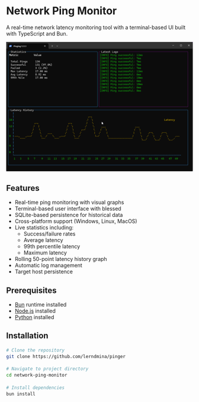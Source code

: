 # Network Ping Monitor

A real-time network latency monitoring tool with a terminal-based UI built with TypeScript and Bun.

![Screenshot](screenshot.png)

## Features

- Real-time ping monitoring with visual graphs
- Terminal-based user interface with blessed
- SQLite-based persistence for historical data
- Cross-platform support (Windows, Linux, MacOS)
- Live statistics including:
  - Success/failure rates
  - Average latency
  - 99th percentile latency
  - Maximum latency
- Rolling 50-point latency history graph
- Automatic log management
- Target host persistence

## Prerequisites

- [Bun](https://bun.sh) runtime installed
- [Node.js](https://nodejs.org) installed
- [Python](https://www.python.org) installed

## Installation

```bash
# Clone the repository
git clone https://github.com/lerndmina/pinger

# Navigate to project directory
cd network-ping-monitor

# Install dependencies
bun install